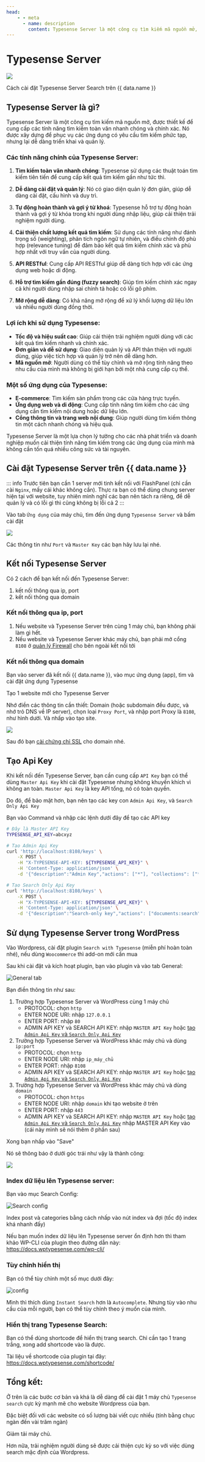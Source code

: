 ```yaml
---
head:
    - - meta
      - name: description
        content: Typesense Server là một công cụ tìm kiếm mã nguồn mở, được thiết kế để cung cấp các tính năng tìm kiếm toàn văn nhanh chóng và chính xác
---
```


<script setup>
import { data } from '../../.vitepress/config.data.ts'
</script>

# Typesense Server

![](<../../images/docs/vi/server/typesense-server/Screenshot 2024-06-08 at 15.42.19.png>)

Cách cài đặt Typesense Server Search trên {{ data.name }}

## Typesense Server là gì?

Typesense Server là một công cụ tìm kiếm mã nguồn mở, được thiết kế để cung cấp các tính năng tìm kiếm toàn văn nhanh chóng và chính xác. Nó được xây dựng để phục vụ các ứng dụng có yêu cầu tìm kiếm phức tạp, nhưng lại dễ dàng triển khai và quản lý.

### Các tính năng chính của Typesense Server:

1. **Tìm kiếm toàn văn nhanh chóng**: Typesense sử dụng các thuật toán tìm kiếm tiên tiến để cung cấp kết quả tìm kiếm gần như tức thì.

2. **Dễ dàng cài đặt và quản lý**: Nó có giao diện quản lý đơn giản, giúp dễ dàng cài đặt, cấu hình và duy trì.

3. **Tự động hoàn thành và gợi ý từ khoá**: Typesense hỗ trợ tự động hoàn thành và gợi ý từ khóa trong khi người dùng nhập liệu, giúp cải thiện trải nghiệm người dùng.

4. **Cải thiện chất lượng kết quả tìm kiếm**: Sử dụng các tính năng như đánh trọng số (weighting), phân tích ngôn ngữ tự nhiên, và điều chỉnh độ phù hợp (relevance tuning) để đảm bảo kết quả tìm kiếm chính xác và phù hợp nhất với truy vấn của người dùng.

5. **API RESTful**: Cung cấp API RESTful giúp dễ dàng tích hợp với các ứng dụng web hoặc di động.

6. **Hỗ trợ tìm kiếm gần đúng (fuzzy search)**: Giúp tìm kiếm chính xác ngay cả khi người dùng nhập sai chính tả hoặc có lỗi gõ phím.

7. **Mở rộng dễ dàng**: Có khả năng mở rộng để xử lý khối lượng dữ liệu lớn và nhiều người dùng đồng thời.

### Lợi ích khi sử dụng Typesense:

-   **Tốc độ và hiệu suất cao**: Giúp cải thiện trải nghiệm người dùng với các kết quả tìm kiếm nhanh và chính xác.
-   **Đơn giản và dễ sử dụng**: Giao diện quản lý và API thân thiện với người dùng, giúp việc tích hợp và quản lý trở nên dễ dàng hơn.
-   **Mã nguồn mở**: Người dùng có thể tùy chỉnh và mở rộng tính năng theo nhu cầu của mình mà không bị giới hạn bởi một nhà cung cấp cụ thể.

### Một số ứng dụng của Typesense:

-   **E-commerce**: Tìm kiếm sản phẩm trong các cửa hàng trực tuyến.
-   **Ứng dụng web và di động**: Cung cấp tính năng tìm kiếm cho các ứng dụng cần tìm kiếm nội dung hoặc dữ liệu lớn.
-   **Cổng thông tin và trang web nội dung**: Giúp người dùng tìm kiếm thông tin một cách nhanh chóng và hiệu quả.

Typesense Server là một lựa chọn lý tưởng cho các nhà phát triển và doanh nghiệp muốn cải thiện tính năng tìm kiếm trong các ứng dụng của mình mà không cần tốn quá nhiều công sức và tài nguyên.

## Cài đặt Typesense Server trên {{ data.name }}

::: info
Trước tiên bạn cần 1 server mới tinh kết nối với FlashPanel (chỉ cần cài `Nginx`, mấy cái khác không cần). Thực ra bạn có thể dùng chung server hiện tại với website, tuy nhiên mình nghĩ các bạn nên tách ra riêng, để dễ quản lý và có lỗi gì thì cũng không bị lỗi cả 2
:::

Vào tab `Ứng dụng` của máy chủ, tìm đến ứng dụng `Typesense Server` và bấm cài đặt

![](<../../images/docs/vi/server/typesense-server/Screenshot 2024-06-08 at 15.18.59.png>)

Các thông tin như `Port` và `Master Key` các bạn hãy lưu lại nhé.

## Kết nối Typesense Server

Có 2 cách để bạn kết nối đến Typesense Server:

1. kết nối thông qua ip, port
2. kết nối thông qua domain

### Kết nối thông qua ip, port

1. Nếu website và Typesense Server trên cùng 1 máy chủ, bạn không phải làm gì hết.
2. Nếu website và Typesense Server khác máy chủ, bạn phải mở cổng `8108` ở [quản lý Firewall](firewall-rule.md) cho bên ngoài kết nối tới

### Kết nối thông qua domain

Bạn vào server đã kết nối {{ data.name }}, vào mục ứng dụng (app), tìm và cài đặt ứng dụng Typesense

Tạo 1 website mới cho Typesense Server

Nhớ điền các thông tin cần thiết: Domain (hoặc subdomain đều được, và nhớ trỏ DNS về IP server), chọn loại `Proxy Port`, và nhập port Proxy là `8108`, như hình dưới. Và nhấp vào tạo site.

![](../../images/docs/vi/server/typesense-server/image-3.png)

Sau đó bạn [cài chứng chỉ SSL](../site/ssl.md) cho domain nhé.

## Tạo Api Key

Khi kết nối đến Typesense Server, bạn cần cung cấp `API Key` bạn có thể dùng `Master Api Key` khi cài đặt Typesense nhưng không khuyến khích vì không an toàn. `Master Api Key` là key API tổng, nó có toàn quyền.

Do đó, để bảo mật hơn, bạn nên tạo các key con `Admin Api Key`, và `Search Only Api Key`

Bạn vào Command và nhập các lệnh dưới đây để tạo các API key

```bash
# Đây là Master API Key
TYPESENSE_API_KEY=abcxyz

# Tạo Admin Api Key
curl 'http://localhost:8108/keys' \
    -X POST \
    -H "X-TYPESENSE-API-KEY: ${TYPESENSE_API_KEY}" \
    -H 'Content-Type: application/json' \
    -d '{"description":"Admin Key","actions": ["*"], "collections": ["*"]}'

# Tạo Search Only Api Key
curl 'http://localhost:8108/keys' \
    -X POST \
    -H "X-TYPESENSE-API-KEY: ${TYPESENSE_API_KEY}" \
    -H 'Content-Type: application/json' \
    -d '{"description":"Search-only key","actions": ["documents:search"], "collections": ["nhập_vào_collection"]}'

```

## Sử dụng Typesense Server trong WordPress

Vào Wordpress, cài đặt plugin `Search with Typesense` (miễn phí hoàn toàn nhé), nếu dùng `Woocommerce` thì add-on mới cần mua

Sau khi cài đặt và kích hoạt plugin, bạn vào plugin và vào tab General:

![General tab](../../images/docs/vi/server/typesense-server/image.png)

Bạn điền thông tin như sau:

1. Trường hợp Typesense Server và WordPress cùng 1 máy chủ
    - PROTOCOL: chọn `http`
    - ENTER NODE URI: nhập `127.0.0.1`
    - ENTER PORT: nhập `80`
    - ADMIN API KEY và SEARCH API KEY: nhập `MASTER API Key` hoặc [tạo `Admin Api Key` và `Search Only Api Key`](##tao-api-key)
2. Trường hợp Typesense Server và WordPress khác máy chủ và dùng `ip:port`
    - PROTOCOL: chọn `http`
    - ENTER NODE URI: nhập `ip_máy_chủ`
    - ENTER PORT: nhập `8108`
    - ADMIN API KEY và SEARCH API KEY: nhập `MASTER API Key` hoặc [tạo `Admin Api Key` và `Search Only Api Key`](##tao-api-key)
3. Trường hợp Typesense Server và WordPress khác máy chủ và dùng `domain`
    - PROTOCOL: chọn `https`
    - ENTER NODE URI: nhập `domain` khi tạo website ở trên
    - ENTER PORT: nhập `443`
    - ADMIN API KEY và SEARCH API KEY: nhập `MASTER API Key` hoặc [tạo `Admin Api Key` và `Search Only Api Key`](##tao-api-key)
      nhập MASTER API Key vào (cái này mình sẽ nói thêm ở phần sau)

Xong bạn nhấp vào "Save"

Nó sẽ thông báo ở dưới góc trái như vậy là thành công:

![](../../images/docs/vi/server/typesense-server/image-5.png)

### Index dữ liệu lên Typesense server:

Bạn vào mục Search Config:

![Search config](../../images/docs/vi/server/typesense-server/image-7.png)

Index post và categories bằng cách nhấp vào nút index và đợi (tốc độ index khá nhanh đấy)

Nếu bạn muốn index dữ liệu lên Typesense server ổn định hơn thì tham khảo WP-CLI của plugin theo đường dẫn này: https://docs.wptypesense.com/wp-cli/

### Tùy chỉnh hiển thị

Bạn có thể tùy chỉnh một số mục dưới đây:

![config](../../images/docs/vi/server/typesense-server/image-8.png)

Mình thì thích dùng `Instant Search` hơn là `Autocomplete`. Nhưng tùy vào nhu cầu của mỗi người, bạn có thể tùy chỉnh theo ý muốn của mình.

### Hiển thị trang Typesense Search:

Bạn có thể dùng shortcode để hiển thị trang search. Chỉ cần tạo 1 trang trắng, xong add shortcode vào là được.

Tài liệu về shortcode của plugin tại đây: https://docs.wptypesense.com/shortcode/

## Tổng kết:

Ở trên là các bước cơ bản và khá là dễ dàng để cài đặt 1 máy chủ `Typesense search` cực kỳ mạnh mẽ cho website Wordpress của bạn.

Đặc biệt đối với các website có số lượng bài viết cực nhiều (tính bằng chục ngàn đến vài trăm ngàn)

Giảm tải máy chủ.

Hơn nữa, trải nghiệm người dùng sẽ được cải thiện cực kỳ so với việc dùng search mặc định của Wordpress.
